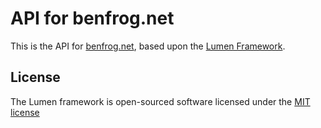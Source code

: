 # API for benfrog.net

This is the API for [benfrog.net](https://benfrog.net), based upon the [Lumen Framework](https://lumen.laravel.com).

## License

The Lumen framework is open-sourced software licensed under the [MIT license](http://opensource.org/licenses/MIT)
